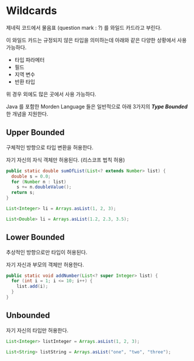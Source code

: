 # Wildcards

제네릭 코드에서 물음표 (question mark : ?) 를 와일드 카드라고 부린다.

이 와일드 카드는 규정되지 않은 타입을 의미하는데 아래와 같은 다양한 상황에서 사용 가능하다.

* 타입 파라메터
* 필드
* 지역 변수
* 반환 타입

위 경우 외에도 많은 곳에서 사용 가능하다.

Java 를 포함한 Morden Language 들은 일반적으로 아래 3가지의 _**Type Bounded**_ 한 개념을 지원한다.

## Upper Bounded

구체적인 방향으로 타입 변환을 허용한다.

자기 자신의 자식 객체만 허용된다. (리스코프 법칙 허용)

```java {1}
public static double sumOfList(List<? extends Number> list) {
  double s = 0.0;
  for (Number n : list)
    s += n.doubleValue();
  return s;
}
```

```java
List<Integer> li = Arrays.asList(1, 2, 3);
```

```java
List<Double> li = Arrays.asList(1.2, 2.3, 3.5);
```

## Lower Bounded

추상적인 방향으로만 타입이 허용된다.

자기 자신과 부모의 객체만 허용한다.

```java {1}
public static void addNumber(List<? super Integer> list) {
  for (int i = 1; i <= 10; i++) {
    list.add(i);
  }
}
```

## Unbounded

자기 자신의 타입만 허용한다.

```java
List<Integer> listInteger = Arrays.asList(1, 2, 3);

List<String> listString = Arrays.asList("one", "two", "three");
```
